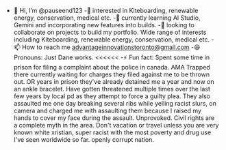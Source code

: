- 👋 Hi, I’m @pauseend123
 -👀 interested in Kiteboarding, renewable energy, conservation, medical etc.
 -🌱 currently learning AI Studio, Gemini and incorporating new features into builds.
 -💞️ looking to collaborate on projects to build my portfolio. Wide range of interests including Kiteboarding, renewable energy, conservation, medical etc.
 -📫 How to reach me advantageinnovationstoronto@gmail.com
 -😄 Pronouns: Just Dane works. <<<<<<
 -⚡ Fun fact: Spent some time in prison for filing a complaint about the police in canada. AMA Trapped there currently waiting for charges they filed against me to be thrown out. OR years in prison they've already detained me a year and now on an ankle bracelet. Have gotten threatened multiple times over the last few years by local pd as they attempt to force a guilty plea. They also assaulted me one day breaking several ribs while yelling racist slurs, on camera and charged me with assaulting them because I raised my hands to cover my face during the assault. Unprovoked. Civil rights are a complete myth in the area. Don't vacation or travel unless you are very known white xristian, super racist with the most poverty and drug use I've seen worldwide so far. openly corrupt nation.
<!---
g.dev/advantage
--->
